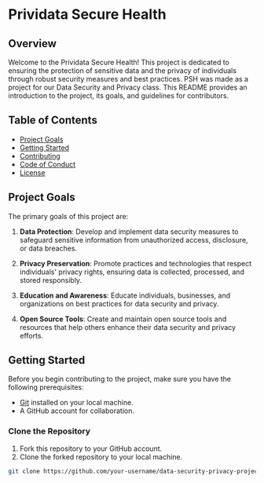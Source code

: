 # Prividata Secure Health

## Overview

Welcome to the Prividata Secure Health! This project is dedicated to ensuring the protection of sensitive data and the privacy of individuals through robust security measures and best practices. PSH was made as a project for our Data Security and Privacy class. This README provides an introduction to the project, its goals, and guidelines for contributors.

## Table of Contents

- [Project Goals](#project-goals)
- [Getting Started](#getting-started)
- [Contributing](#contributing)
- [Code of Conduct](#code-of-conduct)
- [License](#license)

## Project Goals

The primary goals of this project are:

1. **Data Protection**: Develop and implement data security measures to safeguard sensitive information from unauthorized access, disclosure, or data breaches.

2. **Privacy Preservation**: Promote practices and technologies that respect individuals' privacy rights, ensuring data is collected, processed, and stored responsibly.

3. **Education and Awareness**: Educate individuals, businesses, and organizations on best practices for data security and privacy.

4. **Open Source Tools**: Create and maintain open source tools and resources that help others enhance their data security and privacy efforts.

## Getting Started

Before you begin contributing to the project, make sure you have the following prerequisites:

- [Git](https://git-scm.com/) installed on your local machine.
- A GitHub account for collaboration.

### Clone the Repository

1. Fork this repository to your GitHub account.
2. Clone the forked repository to your local machine.

```bash
git clone https://github.com/your-username/data-security-privacy-project.git
